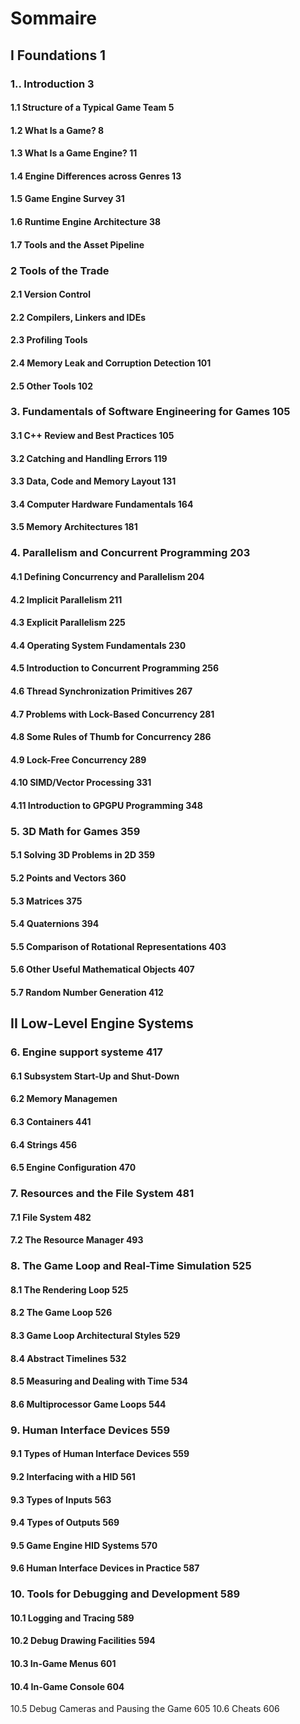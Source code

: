 
# Sommaire 

## I Foundations 1

### 1.. Introduction 3
#### 1.1 Structure of a Typical Game Team 5
#### 1.2 What Is a Game? 8
#### 1.3 What Is a Game Engine? 11
#### 1.4 Engine Differences across Genres 13
#### 1.5 Game Engine Survey 31
#### 1.6 Runtime Engine Architecture 38
#### 1.7 Tools and the Asset Pipeline

### 2 Tools of the Trade
#### 2.1 Version Control
#### 2.2 Compilers, Linkers and IDEs
#### 2.3 Profiling Tools
#### 2.4 Memory Leak and Corruption Detection 101
#### 2.5 Other Tools 102

### 3. Fundamentals of Software Engineering for Games 105
#### 3.1 C++ Review and Best Practices 105
#### 3.2 Catching and Handling Errors 119
#### 3.3 Data, Code and Memory Layout 131
#### 3.4 Computer Hardware Fundamentals 164
#### 3.5 Memory Architectures 181

### 4. Parallelism and Concurrent Programming 203
#### 4.1 Defining Concurrency and Parallelism 204
#### 4.2 Implicit Parallelism 211
#### 4.3 Explicit Parallelism 225
#### 4.4 Operating System Fundamentals 230
#### 4.5 Introduction to Concurrent Programming 256
#### 4.6 Thread Synchronization Primitives 267
#### 4.7 Problems with Lock-Based Concurrency 281
#### 4.8 Some Rules of Thumb for Concurrency 286
#### 4.9 Lock-Free Concurrency 289
#### 4.10 SIMD/Vector Processing 331
#### 4.11 Introduction to GPGPU Programming 348

### 5. 3D Math for Games 359
#### 5.1 Solving 3D Problems in 2D 359
#### 5.2 Points and Vectors 360
#### 5.3 Matrices 375
#### 5.4 Quaternions 394
#### 5.5 Comparison of Rotational Representations 403
#### 5.6 Other Useful Mathematical Objects 407
#### 5.7 Random Number Generation 412

## II Low-Level Engine Systems

### 6. Engine support systeme 417
#### 6.1 Subsystem Start-Up and Shut-Down
#### 6.2 Memory Managemen
#### 6.3 Containers 441
#### 6.4 Strings 456
#### 6.5 Engine Configuration 470

### 7. Resources and the File System 481
#### 7.1 File System 482
#### 7.2 The Resource Manager 493

### 8. The Game Loop and Real-Time Simulation 525
#### 8.1 The Rendering Loop 525
#### 8.2 The Game Loop 526
#### 8.3 Game Loop Architectural Styles 529
#### 8.4 Abstract Timelines 532
#### 8.5 Measuring and Dealing with Time 534
#### 8.6 Multiprocessor Game Loops 544

### 9. Human Interface Devices 559
#### 9.1 Types of Human Interface Devices 559
#### 9.2 Interfacing with a HID 561
#### 9.3 Types of Inputs 563
#### 9.4 Types of Outputs 569
#### 9.5 Game Engine HID Systems 570
#### 9.6 Human Interface Devices in Practice 587

### 10. Tools for Debugging and Development 589
#### 10.1 Logging and Tracing 589
#### 10.2 Debug Drawing Facilities 594
#### 10.3 In-Game Menus 601
#### 10.4 In-Game Console 604

10.5 Debug Cameras and Pausing the Game 605
10.6 Cheats 606
